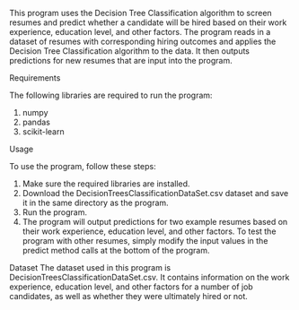This program uses the Decision Tree Classification algorithm to screen resumes and predict whether a candidate will be hired based on their work experience, education level, and other factors. The program reads in a dataset of resumes with corresponding hiring outcomes and applies the Decision Tree Classification algorithm to the data. It then outputs predictions for new resumes that are input into the program.

Requirements

The following libraries are required to run the program:
  1. numpy
  2. pandas
  3. scikit-learn

Usage

To use the program, follow these steps:
  1. Make sure the required libraries are installed.
  2. Download the DecisionTreesClassificationDataSet.csv dataset and save it in the same directory as the program.
  3. Run the program.
  4. The program will output predictions for two example resumes based on their work experience, education level, and other factors. To test the program        with   other resumes, simply modify the input values in the predict method calls at the bottom of the program.

Dataset
The dataset used in this program is DecisionTreesClassificationDataSet.csv. It contains information on the work experience, education level, and other factors for a number of job candidates, as well as whether they were ultimately hired or not.
